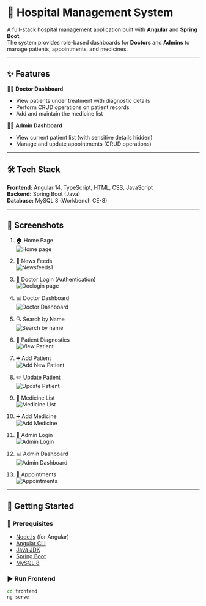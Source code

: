 # 🏥 Hospital Management System  

A full-stack hospital management application built with **Angular** and **Spring Boot**.  
The system provides role-based dashboards for **Doctors** and **Admins** to manage patients, appointments, and medicines.  

---

## ✨ Features  

👨‍⚕️ **Doctor Dashboard**  
- View patients under treatment with diagnostic details  
- Perform CRUD operations on patient records  
- Add and maintain the medicine list  

🧑‍💼 **Admin Dashboard**  
- View current patient list (with sensitive details hidden)  
- Manage and update appointments (CRUD operations)  

---

## 🛠️ Tech Stack  

**Frontend:** Angular 14, TypeScript, HTML, CSS, JavaScript  
**Backend:** Spring Boot (Java)  
**Database:** MySQL 8 (Workbench CE-8)  

---

## 📸 Screenshots  

1. 🏠 Home Page  
   ![Home page](https://user-images.githubusercontent.com/27400082/185591948-646bd11f-3bd0-4a44-ad5b-e0ae3add82d6.JPG)  

2. 📰 News Feeds  
   ![Newsfeeds1](https://user-images.githubusercontent.com/27400082/185595973-3b879ac5-8b0c-47f9-88a7-e616b1cc4824.JPG)  

3. 🔑 Doctor Login (Authentication)  
   ![Doclogin page](https://user-images.githubusercontent.com/27400082/185596164-54e22664-a9ed-47d0-a466-c7f14147324d.JPG)  

4. 📊 Doctor Dashboard  
   ![Doctor Dashboard](https://user-images.githubusercontent.com/27400082/185596304-2fdf38c7-b56f-490d-a17d-07d48d5aeed8.JPG)  

5. 🔍 Search by Name  
   ![Search by name](https://user-images.githubusercontent.com/27400082/185596480-5f990e65-bbbd-44db-988c-7445a7c6da1d.JPG)  

6. 🧾 Patient Diagnostics  
   ![View Patient](https://user-images.githubusercontent.com/27400082/185596650-a0456bad-82b5-423b-b2cb-a70009d28fbd.JPG)  

7. ➕ Add Patient  
   ![Add New Patient](https://user-images.githubusercontent.com/27400082/185597082-01dc90fa-079b-491b-a602-72a2c8ddc6d3.JPG)  

8. ✏️ Update Patient  
   ![Update Patient](https://user-images.githubusercontent.com/27400082/185596743-f11c59f7-e1aa-4f99-b517-2963b53977c8.JPG)  

9. 💊 Medicine List  
   ![Medicine List](https://user-images.githubusercontent.com/27400082/185596877-dcee6f7a-5fe7-4dc5-bf5e-5e1eba7ad96b.JPG)  

10. ➕ Add Medicine  
    ![Add Medicine](https://user-images.githubusercontent.com/27400082/185597201-396c31b8-20f8-4caf-9ea9-4ba43e143daa.JPG)  

11. 🔑 Admin Login  
    ![Admin Login](https://user-images.githubusercontent.com/27400082/185597341-bed9ca37-0a27-4709-9e97-06f217b65b24.JPG)  

12. 📊 Admin Dashboard  
    ![Admin Dashboard](https://user-images.githubusercontent.com/27400082/185597407-8a982dba-0724-42d7-8837-118ad7a2c704.JPG)  

13. 📅 Appointments  
    ![Appointments](https://user-images.githubusercontent.com/27400082/185597534-5e430d89-4cb5-47a3-b523-058a5aebdeca.JPG)  

---

## 🚀 Getting Started  

### 📌 Prerequisites  
- [Node.js](https://nodejs.org/) (for Angular)  
- [Angular CLI](https://angular.io/cli)  
- [Java JDK](https://www.oracle.com/java/)  
- [Spring Boot](https://spring.io/projects/spring-boot)  
- [MySQL 8](https://dev.mysql.com/downloads/mysql/)  

### ▶️ Run Frontend  
```bash
cd frontend
ng serve
